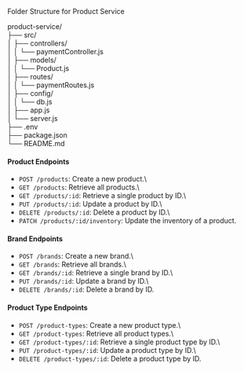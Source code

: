 Folder Structure for Product Service

product-service/\
├── src/\
│ ├── controllers/\
│ │ └── paymentController.js\
│ ├── models/\
│ │ └── Product.js\
│ ├── routes/\
│ │ └── paymentRoutes.js\
│ ├── config/\
│ │ └── db.js\
│ ├── app.js\
│ └── server.js\
├── .env\
├── package.json\
└── README.md

#### Product Endpoints

- `POST /products`: Create a new product.\
- `GET /products`: Retrieve all products.\
- `GET /products/:id`: Retrieve a single product by ID.\
- `PUT /products/:id`: Update a product by ID.\
- `DELETE /products/:id`: Delete a product by ID.\
- `PATCH /products/:id/inventory`: Update the inventory of a product.

#### Brand Endpoints

- `POST /brands`: Create a new brand.\
- `GET /brands`: Retrieve all brands.\
- `GET /brands/:id`: Retrieve a single brand by ID.\
- `PUT /brands/:id`: Update a brand by ID.\
- `DELETE /brands/:id`: Delete a brand by ID.

#### Product Type Endpoints

- `POST /product-types`: Create a new product type.\
- `GET /product-types`: Retrieve all product types.\
- `GET /product-types/:id`: Retrieve a single product type by ID.\
- `PUT /product-types/:id`: Update a product type by ID.\
- `DELETE /product-types/:id`: Delete a product type by ID.